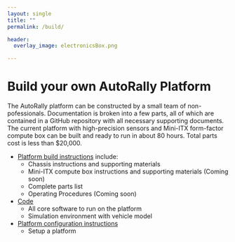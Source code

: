 ```yaml
---
layout: single
title: ""
permalink: /build/

header:
  overlay_image: electronicsBox.png

---
```


# Build your own AutoRally Platform

The AutoRally platform can be constructed by a small team of non-pofessionals. Documentation is broken into a few parts, all of which are contained in a GitHub repository with all necessary supporting documents. The current platform with high-precision sensors and Mini-ITX form-factor compute box can be built and ready to run in about 80 hours. Total parts cost is less than $20,000.

  * [Platform build instructions](https://github.com/AutoRally/autorally_platform_instructions) include:
    * Chassis instructions and supporting materials
    * Mini-ITX compute box instructions and supporting materials (Coming soon)
    * Complete parts list
    * Operating Procedures (Coming soon)
  * [Code](https://github.com/AutoRally/autorally)
    * All core software to run on the platform
    * Simulation environment with vehicle model
  * [Platform configuration instructions](https://github.com/AutoRally/autorally/wiki)
    * Setup a platform
    

<script async defer src="https://buttons.github.io/buttons.js"></script>